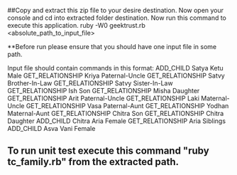 ##Copy and extract this zip file to your desire destination. Now open your console and cd into extracted folder destination. Now run this command to execute this application. ruby -W0 geektrust.rb <absolute_path_to_input_file>

**Before run please ensure that you should have one input file in some path.

Input file should contain commands in this format:
ADD_CHILD Satya Ketu Male
GET_RELATIONSHIP Kriya Paternal-Uncle
GET_RELATIONSHIP Satvy Brother-In-Law
GET_RELATIONSHIP Satvy Sister-In-Law
GET_RELATIONSHIP Ish Son
GET_RELATIONSHIP Misha Daughter
GET_RELATIONSHIP Arit Paternal-Uncle
GET_RELATIONSHIP Laki Maternal-Uncle
GET_RELATIONSHIP Vasa Paternal-Aunt
GET_RELATIONSHIP Yodhan Maternal-Aunt
GET_RELATIONSHIP Chitra Son
GET_RELATIONSHIP Chitra Daughter
ADD_CHILD Chitra Aria Female
GET_RELATIONSHIP Aria Siblings
ADD_CHILD Asva Vani Female

## To run unit test execute this command "ruby tc_family.rb" from the extracted path.
